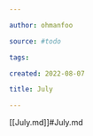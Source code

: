 ```yaml
---

author: ohmanfoo

source: #todo

tags: 

created: 2022-08-07

title: July

---
```

[[July.md]]#July.md